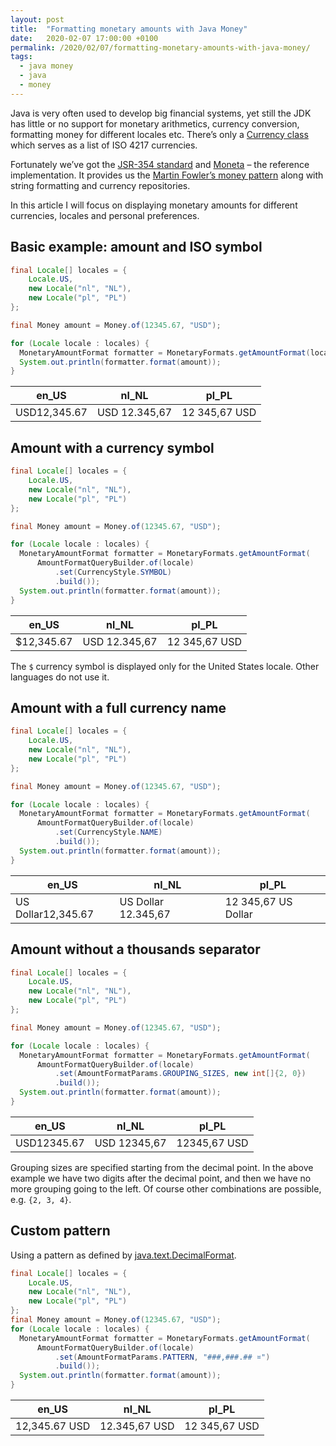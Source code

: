 ```yaml
---
layout: post
title:  "Formatting monetary amounts with Java Money"
date:   2020-02-07 17:00:00 +0100
permalink: /2020/02/07/formatting-monetary-amounts-with-java-money/
tags:
  - java money
  - java
  - money
---
```


Java is very often used to develop big financial systems, yet still the JDK has little or no support for monetary arithmetics, currency conversion, formatting money for different locales etc. There’s only a [Currency class](https://docs.oracle.com/en/java/javase/11/docs/api/java.base/java/util/Currency.html) which serves as a list of ISO 4217 currencies.

Fortunately we’ve got the [JSR-354 standard](https://download.oracle.com/otndocs/jcp/money_currency-1_0-fr-eval-spec/) and [Moneta](https://github.com/JavaMoney/jsr354-ri) – the reference implementation. It provides us the [Martin Fowler’s money pattern](https://www.martinfowler.com/eaaCatalog/money.html) along with string formatting and currency repositories.

In this article I will focus on displaying monetary amounts for different currencies, locales and personal preferences.

## Basic example: amount and ISO symbol

```java
final Locale[] locales = {
    Locale.US,
    new Locale("nl", "NL"),
    new Locale("pl", "PL")
};

final Money amount = Money.of(12345.67, "USD");

for (Locale locale : locales) {
  MonetaryAmountFormat formatter = MonetaryFormats.getAmountFormat(locale);
  System.out.println(formatter.format(amount));
}
```

| en_US        | nl_NL         | pl_PL         |
| ------------ | ------------- | ------------- |
| USD12,345.67 | USD 12.345,67 | 12 345,67 USD |

## Amount with a currency symbol

```java
final Locale[] locales = {
    Locale.US,
    new Locale("nl", "NL"),
    new Locale("pl", "PL")
};

final Money amount = Money.of(12345.67, "USD");

for (Locale locale : locales) {
  MonetaryAmountFormat formatter = MonetaryFormats.getAmountFormat(
      AmountFormatQueryBuilder.of(locale)
          .set(CurrencyStyle.SYMBOL)
          .build());
  System.out.println(formatter.format(amount));
}
```

| en_US      | nl_NL         | pl_PL         |
| ---------- | ------------- | ------------- |
| $12,345.67 | USD 12.345,67 | 12 345,67 USD |

The `$` currency symbol is displayed only for the United States locale. Other languages do not use it.

## Amount with a full currency name

```java
final Locale[] locales = {
    Locale.US,
    new Locale("nl", "NL"),
    new Locale("pl", "PL")
};

final Money amount = Money.of(12345.67, "USD");

for (Locale locale : locales) {
  MonetaryAmountFormat formatter = MonetaryFormats.getAmountFormat(
      AmountFormatQueryBuilder.of(locale)
          .set(CurrencyStyle.NAME)
          .build());
  System.out.println(formatter.format(amount));
}
```

| en_US              | nl_NL               | pl_PL               |
| ------------------ | ------------------- | ------------------- |
| US Dollar12,345.67 | US Dollar 12.345,67 | 12 345,67 US Dollar |

## Amount without a thousands separator

```java
final Locale[] locales = {
    Locale.US,
    new Locale("nl", "NL"),
    new Locale("pl", "PL")
};

final Money amount = Money.of(12345.67, "USD");

for (Locale locale : locales) {
  MonetaryAmountFormat formatter = MonetaryFormats.getAmountFormat(
      AmountFormatQueryBuilder.of(locale)
          .set(AmountFormatParams.GROUPING_SIZES, new int[]{2, 0})
          .build());
  System.out.println(formatter.format(amount));
}
```

| en_US       | nl_NL        | pl_PL        |
| ----------- | ------------ | ------------ |
| USD12345.67 | USD 12345,67 | 12345,67 USD |

Grouping sizes are specified starting from the decimal point. In the above example we have two digits after the decimal point, and then we have no more grouping going to the left. Of course other combinations are possible, e.g. `{2, 3, 4}`.

## Custom pattern

Using a pattern as defined by [java.text.DecimalFormat](https://docs.oracle.com/javase/7/docs/api/java/text/DecimalFormat.html).

```java
final Locale[] locales = {
    Locale.US,
    new Locale("nl", "NL"),
    new Locale("pl", "PL")
};
final Money amount = Money.of(12345.67, "USD");
for (Locale locale : locales) {
  MonetaryAmountFormat formatter = MonetaryFormats.getAmountFormat(
      AmountFormatQueryBuilder.of(locale)
          .set(AmountFormatParams.PATTERN, "###,###.## ¤")
          .build());
  System.out.println(formatter.format(amount));
}
```

| en_US         | nl_NL         | pl_PL         |
| ------------- | ------------- | ------------- |
| 12,345.67 USD | 12.345,67 USD | 12 345,67 USD |

